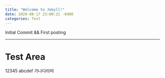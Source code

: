 ```yaml
---
title: "Welcome to Jekyll!"
date: 2020-08-17 23:00:21 -0400
categories: Test
---
```


Initial Commit && First posting

<hr/> 

# Test Area

12345
abcdef
가나다라마
